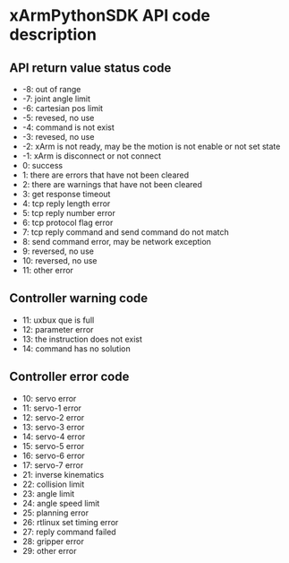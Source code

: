 # xArmPythonSDK API code description

## API return value status code
- -8: out of range
- -7: joint angle limit
- -6: cartesian pos limit
- -5: revesed, no use
- -4: command is not exist
- -3: revesed, no use
- -2: xArm is not ready, may be the motion is not enable or not set state 
- -1: xArm is disconnect or not connect
- 0: success
- 1: there are errors that have not been cleared
- 2: there are warnings that have not been cleared
- 3: get response timeout
- 4: tcp reply length error
- 5: tcp reply number error
- 6: tcp protocol flag error
- 7: tcp reply command and send command do not match 
- 8: send command error, may be network exception
- 9: reversed, no use
- 10: reversed, no use
- 11: other error

## Controller warning code
- 11: uxbux que is full
- 12: parameter error
- 13: the instruction does not exist
- 14: command has no solution

## Controller error code
- 10: servo error
- 11: servo-1 error
- 12: servo-2 error
- 13: servo-3 error
- 14: servo-4 error
- 15: servo-5 error
- 16: servo-6 error
- 17: servo-7 error
- 21: inverse kinematics
- 22: collision limit
- 23: angle limit
- 24: angle speed limit
- 25: planning error
- 26: rtlinux set timing error
- 27: reply command failed
- 28: gripper error
- 29: other error
